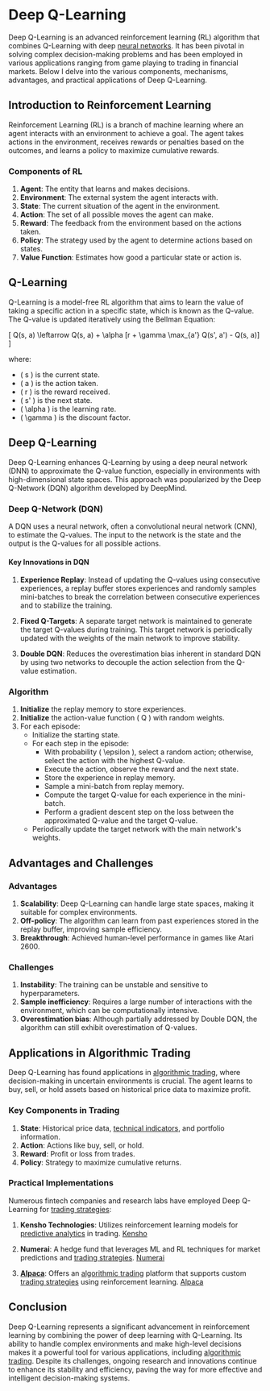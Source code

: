 # Deep Q-Learning

Deep Q-Learning is an advanced reinforcement learning (RL) algorithm that combines Q-Learning with deep [neural networks](../n/neural_networks_in_trading.md). It has been pivotal in solving complex decision-making problems and has been employed in various applications ranging from game playing to trading in financial markets. Below I delve into the various components, mechanisms, advantages, and practical applications of Deep Q-Learning.

## Introduction to Reinforcement Learning

Reinforcement Learning (RL) is a branch of machine learning where an agent interacts with an environment to achieve a goal. The agent takes actions in the environment, receives rewards or penalties based on the outcomes, and learns a policy to maximize cumulative rewards.

### Components of RL

1. **Agent**: The entity that learns and makes decisions.
2. **Environment**: The external system the agent interacts with.
3. **State**: The current situation of the agent in the environment.
4. **Action**: The set of all possible moves the agent can make.
5. **Reward**: The feedback from the environment based on the actions taken.
6. **Policy**: The strategy used by the agent to determine actions based on states.
7. **Value Function**: Estimates how good a particular state or action is.

## Q-Learning

Q-Learning is a model-free RL algorithm that aims to learn the value of taking a specific action in a specific state, which is known as the Q-value. The Q-value is updated iteratively using the Bellman Equation:

\[ Q(s, a) \leftarrow Q(s, a) + \alpha [r + \gamma \max_{a'} Q(s', a') - Q(s, a)] \]

where:
- \( s \) is the current state.
- \( a \) is the action taken.
- \( r \) is the reward received.
- \( s' \) is the next state.
- \( \alpha \) is the learning rate.
- \( \gamma \) is the discount factor.

## Deep Q-Learning

Deep Q-Learning enhances Q-Learning by using a deep neural network (DNN) to approximate the Q-value function, especially in environments with high-dimensional state spaces. This approach was popularized by the Deep Q-Network (DQN) algorithm developed by DeepMind.

### Deep Q-Network (DQN)

A DQN uses a neural network, often a convolutional neural network (CNN), to estimate the Q-values. The input to the network is the state and the output is the Q-values for all possible actions.

#### Key Innovations in DQN

1. **Experience Replay**: Instead of updating the Q-values using consecutive experiences, a replay buffer stores experiences and randomly samples mini-batches to break the correlation between consecutive experiences and to stabilize the training.

2. **Fixed Q-Targets**: A separate target network is maintained to generate the target Q-values during training. This target network is periodically updated with the weights of the main network to improve stability.

3. **Double DQN**: Reduces the overestimation bias inherent in standard DQN by using two networks to decouple the action selection from the Q-value estimation.

### Algorithm

1. **Initialize** the replay memory to store experiences.
2. **Initialize** the action-value function \( Q \) with random weights.
3. For each episode:
   - Initialize the starting state.
   - For each step in the episode:
     - With probability \( \epsilon \), select a random action; otherwise, select the action with the highest Q-value.
     - Execute the action, observe the reward and the next state.
     - Store the experience in replay memory.
     - Sample a mini-batch from replay memory.
     - Compute the target Q-value for each experience in the mini-batch.
     - Perform a gradient descent step on the loss between the approximated Q-value and the target Q-value.
   - Periodically update the target network with the main network's weights.

## Advantages and Challenges

### Advantages

1. **Scalability**: Deep Q-Learning can handle large state spaces, making it suitable for complex environments.
2. **Off-policy**: The algorithm can learn from past experiences stored in the replay buffer, improving sample efficiency.
3. **Breakthrough**: Achieved human-level performance in games like Atari 2600.

### Challenges

1. **Instability**: The training can be unstable and sensitive to hyperparameters.
2. **Sample inefficiency**: Requires a large number of interactions with the environment, which can be computationally intensive.
3. **Overestimation bias**: Although partially addressed by Double DQN, the algorithm can still exhibit overestimation of Q-values.

## Applications in Algorithmic Trading

Deep Q-Learning has found applications in [algorithmic trading](../a/algorithmic_trading.md), where decision-making in uncertain environments is crucial. The agent learns to buy, sell, or hold assets based on historical price data to maximize profit.

### Key Components in Trading

1. **State**: Historical price data, [technical indicators](../t/technical_indicators.md), and portfolio information.
2. **Action**: Actions like buy, sell, or hold.
3. **Reward**: Profit or loss from trades.
4. **Policy**: Strategy to maximize cumulative returns.

### Practical Implementations

Numerous fintech companies and research labs have employed Deep Q-Learning for [trading strategies](../t/trading_strategies.md):

1. **Kensho Technologies**: Utilizes reinforcement learning models for [predictive analytics](../p/predictive_analytics.md) in trading. [Kensho](https://www.kensho.com)

2. **Numerai**: A hedge fund that leverages ML and RL techniques for market predictions and [trading strategies](../t/trading_strategies.md). [Numerai](https://numer.ai)

3. **[Alpaca](../a/alpaca.md)**: Offers an [algorithmic trading](../a/algorithmic_trading.md) platform that supports custom [trading strategies](../t/trading_strategies.md) using reinforcement learning. [Alpaca](https://alpaca.markets)

## Conclusion

Deep Q-Learning represents a significant advancement in reinforcement learning by combining the power of deep learning with Q-Learning. Its ability to handle complex environments and make high-level decisions makes it a powerful tool for various applications, including [algorithmic trading](../a/algorithmic_trading.md). Despite its challenges, ongoing research and innovations continue to enhance its stability and efficiency, paving the way for more effective and intelligent decision-making systems.